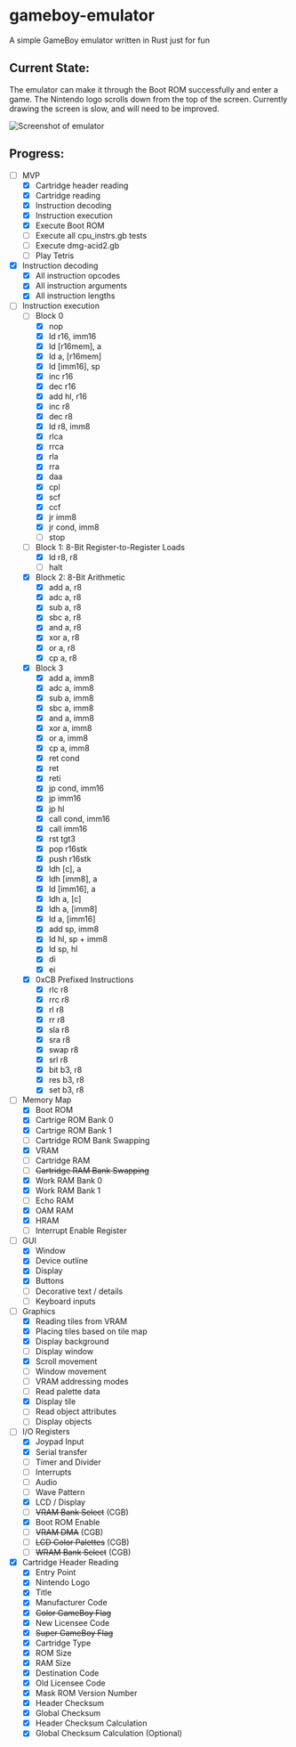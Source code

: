# gameboy-emulator
A simple GameBoy emulator written in Rust just for fun

## Current State:

The emulator can make it through the Boot ROM successfully and enter a game. The Nintendo logo scrolls down from the top of the screen.
Currently drawing the screen is slow, and will need to be improved.

![Screenshot of emulator](images/progress-screenshot.png)

## Progress:

- [ ] MVP
    - [x] Cartridge header reading
    - [x] Cartridge reading
    - [x] Instruction decoding
    - [x] Instruction execution
    - [x] Execute Boot ROM
    - [ ] Execute all cpu_instrs.gb tests
    - [ ] Execute dmg-acid2.gb
    - [ ] Play Tetris

- [x] Instruction decoding
    - [x] All instruction opcodes
    - [x] All instruction arguments
    - [x] All instruction lengths
- [ ] Instruction execution
    - [ ] Block 0
        - [x] nop
        - [x] ld r16, imm16
        - [x] ld \[r16mem\], a
        - [x] ld a, \[r16mem\]
        - [x] ld \[imm16\], sp
        - [x] inc r16
        - [x] dec r16
        - [x] add hl, r16
        - [x] inc r8
        - [x] dec r8
        - [x] ld r8, imm8
        - [x] rlca
        - [x] rrca
        - [x] rla
        - [x] rra
        - [x] daa
        - [x] cpl
        - [x] scf
        - [x] ccf
        - [x] jr imm8
        - [x] jr cond, imm8
        - [ ] stop
    - [ ] Block 1: 8-Bit Register-to-Register Loads
        - [x] ld r8, r8
        - [ ] halt
    - [x] Block 2: 8-Bit Arithmetic
        - [x] add a, r8
        - [x] adc a, r8
        - [x] sub a, r8
        - [x] sbc a, r8
        - [x] and a, r8
        - [x] xor a, r8
        - [x] or a, r8
        - [x] cp a, r8
    - [x] Block 3
        - [x] add a, imm8
        - [x] adc a, imm8
        - [x] sub a, imm8
        - [x] sbc a, imm8
        - [x] and a, imm8
        - [x] xor a, imm8
        - [x] or a, imm8
        - [x] cp a, imm8
        - [x] ret cond
        - [x] ret
        - [x] reti
        - [x] jp cond, imm16
        - [x] jp imm16
        - [x] jp hl
        - [x] call cond, imm16
        - [x] call imm16
        - [x] rst tgt3
        - [x] pop r16stk
        - [x] push r16stk
        - [x] ldh \[c\], a
        - [x] ldh \[imm8\], a
        - [x] ld \[imm16\], a
        - [x] ldh a, \[c\]
        - [x] ldh a, \[imm8\]
        - [x] ld a, \[imm16\]
        - [x] add sp, imm8
        - [x] ld hl, sp + imm8
        - [x] ld sp, hl
        - [x] di
        - [x] ei
    - [x] 0xCB Prefixed Instructions
        - [x] rlc r8
        - [x] rrc r8
        - [x] rl r8
        - [x] rr r8
        - [x] sla r8
        - [x] sra r8
        - [x] swap r8
        - [x] srl r8
        - [x] bit b3, r8
        - [x] res b3, r8
        - [x] set b3, r8
- [ ] Memory Map
    - [x] Boot ROM
    - [x] Cartrige ROM Bank 0
    - [x] Cartrige ROM Bank 1
    - [ ] Cartridge ROM Bank Swapping
    - [x] VRAM
    - [ ] Cartridge RAM
    - [ ] ~~Cartridge RAM Bank Swapping~~
    - [x] Work RAM Bank 0
    - [x] Work RAM Bank 1
    - [ ] Echo RAM
    - [x] OAM RAM
    - [x] HRAM
    - [ ] Interrupt Enable Register
- [ ] GUI
    - [x] Window
    - [x] Device outline
    - [x] Display
    - [x] Buttons
    - [ ] Decorative text / details
    - [ ] Keyboard inputs
- [ ] Graphics
    - [x] Reading tiles from VRAM
    - [x] Placing tiles based on tile map
    - [x] Display background
    - [ ] Display window
    - [x] Scroll movement
    - [ ] Window movement
    - [ ] VRAM addressing modes
    - [ ] Read palette data
    - [x] Display tile
    - [ ] Read object attributes
    - [ ] Display objects
- [ ] I/O Registers
    - [x]  Joypad Input
    - [x]  Serial transfer
    - [ ]  Timer and Divider
    - [ ]  Interrupts
    - [ ]  Audio
    - [ ]  Wave Pattern
    - [x]  LCD / Display
    - [ ]  ~~VRAM Bank Select~~ (CGB)
    - [x]  Boot ROM Enable
    - [ ]  ~~VRAM DMA~~ (CGB)
    - [ ]  ~~LCD Color Palettes~~ (CGB)
    - [ ]  ~~WRAM Bank Select~~ (CGB)
- [x] Cartridge Header Reading
    - [x] Entry Point
    - [x] Nintendo Logo
    - [x] Title
    - [x] Manufacturer Code
    - [x] ~~Color GameBoy Flag~~
    - [x] New Licensee Code
    - [x] ~~Super GameBoy Flag~~
    - [x] Cartridge Type
    - [x] ROM Size
    - [x] RAM Size
    - [x] Destination Code
    - [x] Old Licensee Code
    - [x] Mask ROM Version Number
    - [x] Header Checksum
    - [x] Global Checksum
    - [x] Header Checksum Calculation
    - [x] Global Checksum Calculation (Optional)